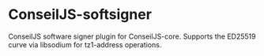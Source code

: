 # ConseilJS-softsigner

ConseilJS software signer plugin for ConseilJS-core. Supports the ED25519 curve via libsodium for tz1-address operations.
